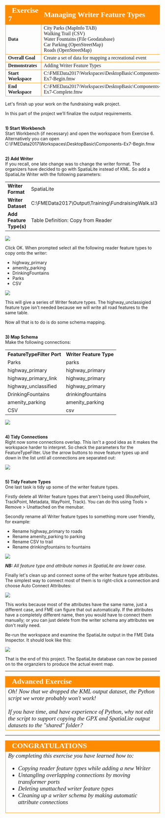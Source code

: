 <!--Exercise Section-->


<table style="border-spacing: 0px;border-collapse: collapse;font-family:serif">
<tr>
<td width=25% style="vertical-align:middle;background-color:darkorange;border: 2px solid darkorange">
<i class="fa fa-cogs fa-lg fa-pull-left fa-fw" style="color:white;padding-right: 12px;vertical-align:text-top"></i>
<span style="color:white;font-size:x-large;font-weight: bold">Exercise 7</span>
</td>
<td style="border: 2px solid darkorange;background-color:darkorange;color:white">
<span style="color:white;font-size:x-large;font-weight: bold">Managing Writer Feature Types</span>
</td>
</tr>

<tr>
<td style="border: 1px solid darkorange; font-weight: bold">Data</td>
<td style="border: 1px solid darkorange">City Parks (MapInfo TAB)<br>Walking Trail (CSV)<br>Water Fountains (File Geodatabase)<br>Car Parking (OpenStreetMap)<br>Roads (OpenStreetMap)</td>
</tr>

<tr>
<td style="border: 1px solid darkorange; font-weight: bold">Overall Goal</td>
<td style="border: 1px solid darkorange">Create a set of data for mapping a recreational event</td>
</tr>

<tr>
<td style="border: 1px solid darkorange; font-weight: bold">Demonstrates</td>
<td style="border: 1px solid darkorange">Adding Writer Feature Types</td>
</tr>

<tr>
<td style="border: 1px solid darkorange; font-weight: bold">Start Workspace</td>
<td style="border: 1px solid darkorange">C:\FMEData2017\Workspaces\DesktopBasic\Components-Ex7-Begin.fmw</td>
</tr>

<tr>
<td style="border: 1px solid darkorange; font-weight: bold">End Workspace</td>
<td style="border: 1px solid darkorange">C:\FMEData2017\Workspaces\DesktopBasic\Components-Ex7-Complete.fmw</td>
</tr>

</table>


Let's finish up your work on the fundraising walk project.

In this part of the project we’ll finalize the output requirements.


<br>**1) Start Workbench**
<br>Start Workbench (if necessary) and open the workspace from Exercise 6. Alternatively you can open C:\FMEData2017\Workspaces\DesktopBasic\Components-Ex7-Begin.fmw


<br>**2) Add Writer**
<br>If you recall, one late change was to change the writer format. The organizers have decided to go with SpatiaLite instead of KML. So add a SpatiaLite Writer with the following parameters:

<table style="border: 0px">

<tr>
<td style="font-weight: bold">Writer Format</td>
<td style="">SpatiaLite</td>
</tr>

<tr>
<td style="font-weight: bold">Writer Dataset</td>
<td style="">C:\FMEData2017\Output\Training\FundraisingWalk.sl3</td>
</tr>

<tr>
<td style="font-weight: bold">Add Feature Type(s)</td>
<td style="">Table Definition: Copy from Reader</td>
</tr>

</table>

![](./Images/Img4.234.Ex7.SpatiaLiteWriter.png)

Click OK. When prompted select all the following reader feature types to copy onto the writer:

- highway_primary
- amenity_parking
- DrinkingFountains
- Parks
- CSV

![](./Images/Img4.235.Ex7.FTsToAdd.png)

This will give a series of Writer feature types. The highway_unclassigied feature type isn't needed because we will write all road features to the same table.

Now all that is to do is do some schema mapping.


<br>**3) Map Schema**
<br>Make the following connections:

<table>
<tr><th>FeatureTypeFilter Port</th><th>Writer Feature Type</th></tr>
<tr><td>Parks</td><td>parks</td></tr>
<tr><td>highway_primary</td><td>highway_primary</td></tr>
<tr><td>highway_primary_link</td><td>highway_primary</td></tr>
<tr><td>highway_unclassified</td><td>highway_primary</td></tr>
<tr><td>DrinkingFountains</td><td>drinkingfountains</td></tr>
<tr><td>amenity_parking</td><td>amenity_parking</td></tr>
<tr><td>CSV</td><td>csv</td></tr>
</table>

![](./Images/Img4.236.Ex7.MappedSchema.png)


<br>**4) Tidy Connections**
<br>Right now some connections overlap. This isn't a good idea as it makes the workspace harder to interpret. So check the parameters for the FeatureTypeFilter. Use the arrow buttons to move feature types up and down in the list until all connections are separated out:

![](./Images/Img4.237.Ex7.UntangledMappedSchema.png)


<br>**5) Tidy Feature Types**
<br>One last task is tidy up some of the writer feature types.

Firstly delete all Writer feature types that aren't being used (RoutePoint, TrackPoint, Metadata, WayPoint, Track). You can do this using Tools &gt; Remove &gt; Unattached on the menubar.

Secondly rename all Writer feature types to something more user friendly, for example:

- Rename highway_primary to roads
- Rename amenity_parking to parking
- Rename CSV to trail
- Rename drinkingfountains to fountains

![](./Images/Img4.238.Ex7.SchemaRenamed.png)

***NB:** All feature type and attribute names in SpatiaLite are lower case.*

Finally let's clean up and connect some of the writer feature type attributes. The simplest way to connect most of them is to right-click a connection and choose Auto Connect Attributes:

![](./Images/Img4.239.Ex7.SchemaAutoConnect.png)

This works because most of the attributes have the same name, just a different case, and FME can figure that out automatically. If the attributes have a completely different name, then you would have to connect them manually; or you can just delete from the writer schema any attributes we don't really need.

Re-run the workspace and examine the SpatiaLite output in the FME Data Inspector. It should look like this:

![](./Images/Img4.240.Ex7.FinalOutput.png)

That is the end of this project. The SpatiaLite database can now be passed on to the organziers to produce the actual event map.

---

<!--Advanced Exercise Section-->

<table style="border-spacing: 0px">
<tr>
<td style="vertical-align:middle;background-color:darkorange;border: 2px solid darkorange">
<i class="fa fa-cogs fa-lg fa-pull-left fa-fw" style="color:white;padding-right: 12px;vertical-align:text-top"></i>
<span style="color:white;font-size:x-large;font-weight: bold;font-family:serif">Advanced Exercise</span>
</td>
</tr>

<tr>
<td style="border: 1px solid darkorange">
<span style="font-family:serif; font-style:italic; font-size:larger">
Oh! Now that we dropped the KML output dataset, the Python script we wrote probably won't work! 
<br><br>If you have time, and have experience of Python, why not edit the script to support copying the GPX and SpatiaLite output datasets to the "shared" folder?
</span>
</td>
</tr>
</table>

---

<!--Exercise Congratulations Section--> 

<table style="border-spacing: 0px">
<tr>
<td style="vertical-align:middle;background-color:darkorange;border: 2px solid darkorange">
<i class="fa fa-thumbs-o-up fa-lg fa-pull-left fa-fw" style="color:white;padding-right: 12px;vertical-align:text-top"></i>
<span style="color:white;font-size:x-large;font-weight: bold;font-family:serif">CONGRATULATIONS</span>
</td>
</tr>

<tr>
<td style="border: 1px solid darkorange">
<span style="font-family:serif; font-style:italic; font-size:larger">
By completing this exercise you have learned how to:
<br>
<ul><li>Copying reader feature types while adding a new Writer</li>
<li>Untangling overlapping connections by moving transformer ports</li>
<li>Deleting unattached writer feature types</li>
<li>Cleaning up a writer schema by making automatic attribute connections</li></ul>
</span>
</td>
</tr>
</table>